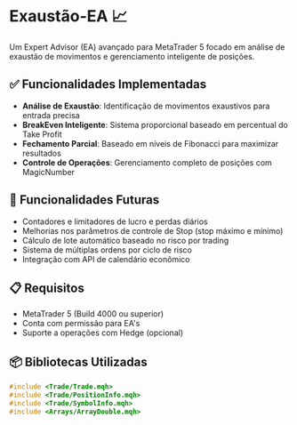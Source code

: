 # Exaustão-EA 📈

Um Expert Advisor (EA) avançado para MetaTrader 5 focado em análise de exaustão de movimentos e gerenciamento inteligente de posições.

## ✅ Funcionalidades Implementadas
- **Análise de Exaustão**: Identificação de movimentos exaustivos para entrada precisa
- **BreakEven Inteligente**: Sistema proporcional baseado em percentual do Take Profit
- **Fechamento Parcial**: Baseado em níveis de Fibonacci para maximizar resultados
- **Controle de Operações**: Gerenciamento completo de posições com MagicNumber

## 🚀 Funcionalidades Futuras
- Contadores e limitadores de lucro e perdas diários
- Melhorias nos parâmetros de controle de Stop (stop máximo e mínimo)
- Cálculo de lote automático baseado no risco por trading
- Sistema de múltiplas ordens por ciclo de risco
- Integração com API de calendário econômico

## 📋 Requisitos
- MetaTrader 5 (Build 4000 ou superior)
- Conta com permissão para EA's
- Suporte a operações com Hedge (opcional)

## 📦 Bibliotecas Utilizadas
```cpp
#include <Trade/Trade.mqh>
#include <Trade/PositionInfo.mqh>
#include <Trade/SymbolInfo.mqh>
#include <Arrays/ArrayDouble.mqh>
